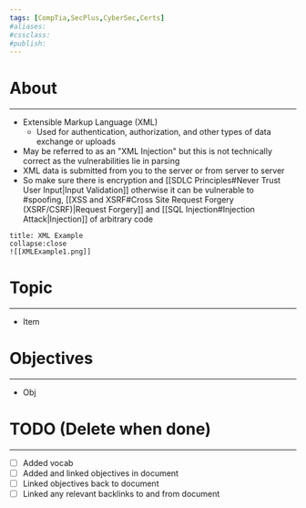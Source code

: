 ```yaml
---
tags: [CompTia,SecPlus,CyberSec,Certs]
#aliases:
#cssclass:
#publish:
---
```


# About
---
- Extensible Markup Language (XML)
	- Used for authentication, authorization, and other types of data exchange or uploads
- May be referred to as an "XML Injection" but this is not technically correct as the vulnerabilities lie in parsing
- XML data is submitted from you to the server or from server to server
- So make sure there is encryption and [[SDLC Principles#Never Trust User Input|Input Validation]] otherwise it can be vulnerable to #spoofing, [[XSS and XSRF#Cross Site Request Forgery (XSRF/CSRF)|Request Forgery]] and [[SQL Injection#Injection Attack|Injection]] of arbitrary code

```ad-example
title: XML Example
collapse:close
![[XMLExample1.png]]
```

# Topic
---
- Item

# Objectives
---
- Obj

# TODO (Delete when done)
---
- [ ] Added vocab
- [ ] Added and linked objectives in document
- [ ] Linked objectives back to document
- [ ] Linked any relevant backlinks to and from document